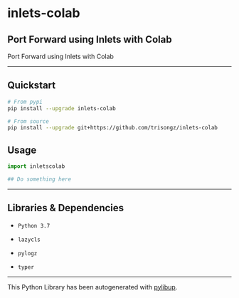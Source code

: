 
# inlets-colab
 Port Forward using Inlets with Colab
---
Port Forward using Inlets with Colab

---
## Quickstart

```bash
# From pypi
pip install --upgrade inlets-colab

# From source
pip install --upgrade git+https://github.com/trisongz/inlets-colab
```

## Usage

```python
import inletscolab

## Do something here

```

---

## Libraries & Dependencies

- `Python 3.7`

- `lazycls`

- `pylogz`

- `typer`

---

This Python Library has been autogenerated with [pylibup](https://github.com/trisongz/pylibup).
